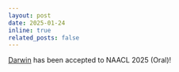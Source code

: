 ```yaml
---
layout: post
date: 2025-01-24
inline: true
related_posts: false
---
```


[Darwin](https://arxiv.org/abs/2406.15193) has been accepted to NAACL 2025 (Oral)! 